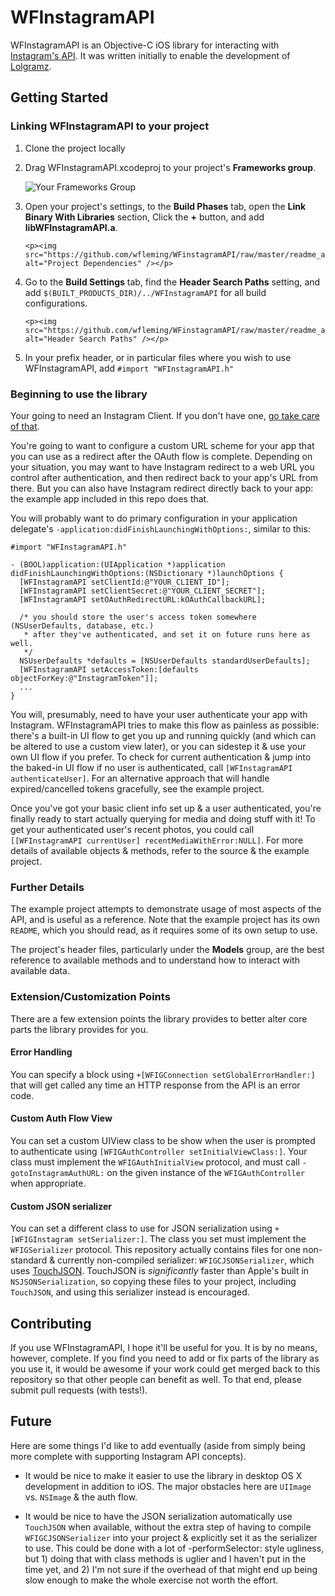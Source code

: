 # WFInstagramAPI

WFInstagramAPI is an Objective-C iOS library for interacting with [Instagram's API](http://instagram.com/developer/). It was written initially to enable the development of [Lolgramz](http://lolgramz.com).

## Getting Started

### Linking WFInstagramAPI to your project

<ol>
 <li><p>Clone the project locally</p></li>
 <li>
   <p>Drag WFInstagramAPI.xcodeproj to your project's <strong>Frameworks group</strong>.</p>
   
   <p><img src="https://github.com/wfleming/WFinstagramAPI/raw/master/readme_assets/add_to_frameworks.png" alt="Your Frameworks Group" /></p>
  </li>
  <li>
    <p>Open your project's settings, to the <strong>Build Phases</strong> tab, open the <strong>Link Binary With Libraries</strong> section, Click the <strong>+</strong> button, and add <strong>libWFInstagramAPI.a</strong>.</p>

    <p><img src="https://github.com/wfleming/WFinstagramAPI/raw/master/readme_assets/add_dependency.png" alt="Project Dependencies" /></p>
  </li>
  <li>
    <p>Go to the <strong>Build Settings</strong> tab, find the <strong>Header Search Paths</strong> setting, and add <code>$(BUILT_PRODUCTS_DIR)/../WFInstagramAPI</code> for all build configurations.</p>

    <p><img src="https://github.com/wfleming/WFinstagramAPI/raw/master/readme_assets/header_search_paths.png" alt="Header Search Paths" /></p>
  </li>
  <li>
    <p>In your prefix header, or in particular files where you wish to use WFInstagramAPI, add <code>#import "WFInstagramAPI.h"</code></p>
  </li>
</ol>


### Beginning to use the library

Your going to need an Instagram Client. If you don't have one, [go take care of that](http://instagram.com/developer/manage).

You're going to want to configure a custom URL scheme for your app that you can use as a redirect after the OAuth flow is complete. Depending on your situation, you may want to have Instagram redirect to a web URL you control after authentication, and then redirect back to your app's URL from there. But you can also have Instagram redirect directly back to your app: the example app included in this repo does that.

You will probably want to do primary configuration in your application delegate's `-application:didFinishLaunchingWithOptions:`, similar to this:

```objc
#import "WFInstagramAPI.h"

- (BOOL)application:(UIApplication *)application didFinishLaunchingWithOptions:(NSDictionary *)launchOptions {
  [WFInstagramAPI setClientId:@"YOUR_CLIENT_ID"];
  [WFInstagramAPI setClientSecret:@"YOUR_CLIENT_SECRET"];
  [WFInstagramAPI setOAuthRedirectURL:kOAuthCallbackURL];
  
  /* you should store the user's access token somewhere (NSUserDefaults, database, etc.)
   * after they've authenticated, and set it on future runs here as well.
   */
  NSUserDefaults *defaults = [NSUserDefaults standardUserDefaults];
  [WFInstagramAPI setAccessToken:[defaults objectForKey:@"InstagramToken"]];
  ...
}
```

You will, presumably, need to have your user authenticate your app with Instagram. WFInstagramAPI tries to make this flow as painless as possible: there's a built-in UI flow to get you up and running quickly (and which can be altered to use a custom view later), or you can sidestep it & use your own UI flow if you prefer. To check for current authentication & jump into the baked-in UI flow if no user is authenticated, call `[WFInstagramAPI authenticateUser]`. For an alternative approach that will handle expired/cancelled tokens gracefully, see the example project.

Once you've got your basic client info set up & a user authenticated, you're finally ready to start actually querying for media and doing stuff with it! To get your authenticated user's recent photos, you could call `[[WFInstagramAPI currentUser] recentMediaWithError:NULL]`. For more details of available objects & methods, refer to the source & the example project.

### Further Details

The example project attempts to demonstrate usage of most aspects of the API, and is useful as a reference. Note that the example project has its own `README`, which you should read, as it requires some of its own setup to use.

The project's header files, particularly under the **Models** group, are the best reference to available methods and to understand how to interact with available data.

### Extension/Customization Points

There are a few extension points the library provides to better alter core parts the library provides for you.

#### Error Handling

You can specify a block using `+[WFIGConnection setGlobalErrorHandler:]` that will get called any time an HTTP response from the API is an error code.

#### Custom Auth Flow View

You can set a custom UIView class to be show when the user is prompted to authenticate using `[WFIGAuthController setInitialViewClass:]`. Your class must implement the `WFIGAuthInitialView` protocol, and must call `-gotoInstagramAuthURL:` on the given instance of the `WFIGAuthController` when appropriate.

#### Custom JSON serializer

You can set a different class to use for JSON serialization using `+[WFIGInstagram setSerializer:]`. The class you set must implement the `WFIGSerializer` protocol. This repository actually contains files for one non-standard & currently non-compiled serializer: `WFIGCJSONSerializer`, which uses [TouchJSON](https://github.com/TouchCode/TouchJSON). TouchJSON is *significantly* faster than Apple's built in `NSJSONSerialization`, so copying these files to your project, including `TouchJSON`, and using this serializer instead is encouraged.

## Contributing

If you use WFInstagramAPI, I hope it'll be useful for you. It is by no means, however, complete. If you find you need to add or fix parts of the library as you use it, it would be awesome if your work could get merged back to this repository so that other people can benefit as well. To that end, please submit pull requests (with tests!).

## Future

Here are some things I'd like to add eventually (aside from simply being more complete with supporting Instagram API concepts).

* It would be nice to make it easier to use the library in desktop OS X development in addition to iOS. The major obstacles here are `UIImage` vs. `NSImage` & the auth flow.

* It would be nice to have the JSON serialization automatically use `TouchJSON` when available, without the extra step of having to compile `WFIGCJSONSerializer` into your project & explicitly set it as the serializer to use. This could be done with a lot of -performSelector: style ugliness, but 1) doing that with class methods is uglier and I haven't put in the time yet, and 2) I'm not sure if the overhead of that might end up being slow enough to make the whole exercise not worth the effort.
